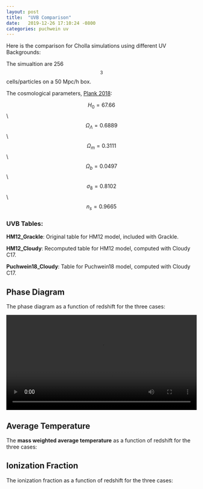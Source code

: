 ```yaml
---
layout: post
title:  "UVB Comparison"
date:   2019-12-26 17:10:24 -0800
categories: puchwein uv
---
```


Here is the comparison for Cholla simulations using different UV Backgrounds:

The simualtion are 256$$^3$$ cells/particles on a 50 Mpc/h box.

The cosmological parameters, [Plank 2018](https://arxiv.org/pdf/1807.06209.pdf):

$$H_0 = 67.66$$ \\
$$\Omega_\Lambda = 0.6889$$ \\
$$\Omega_m = 0.3111$$ \\
$$\Omega_b = 0.0497$$ \\
$$\sigma_8 = 0.8102$$ \\
$$n_s = 0.9665$$ 


### UVB Tables:

**HM12_Grackle**: Original table for HM12 model, included with Grackle.

**HM12_Cloudy**: Recomputed table for HM12 model, computed with Cloudy C17.

**Puchwein18_Cloudy**: Table for Puchwein18 model, computed with Cloudy C17.

## Phase Diagram

The phase diagram as a function of redshift for the three cases:

<div style="text-align: center">
<video src="{{ site.url }}assets/videos/phase_diagram_uvb_comparison.mp4" width="100%"  height="auto" controls preload> </video>
</div>

## Average Temperature

The **mass weighted average temperature** as a function of redshift for the three cases:

## Ionization Fraction

The ionization fraction as a function of redshift for the three cases:


